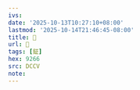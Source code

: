 ```yaml
---
ivs:
date: '2025-10-13T10:27:10+08:00'
lastmod: '2025-10-14T21:46:45-08:00'
title: 􃞪
url: 􃞪
tags: [鉦]
hex: 9266
src: DCCV
note:
---
```

